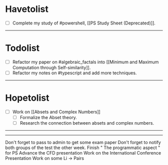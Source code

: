 # Havetolist
- [ ] Complete my study of #powershell, [[PS Study Sheet (Deprecated)]].

---
# Todolist
- [ ] Refactor my paper on #algebraic_factals into [[Minimum and Maximum Computation through Self-similarity]].
- [ ] Refactor my notes on #typescript and add more techniques.
---
# Hopetolist
- [ ]  Work on [[Absets and Complex Numbers]]
	- [ ] Formalize the Abset theory.
	- [ ] Research the connection between absets and complex numbers.

---
---

Don't forget to pass to admin to get some exam paper
Don't forget to notify both groups of the test the other week.
Finish " The programmatic aspect " for PS
Advance the CFD presentation
Work on the International Conference Presentation
Work on some Li -> Pairs